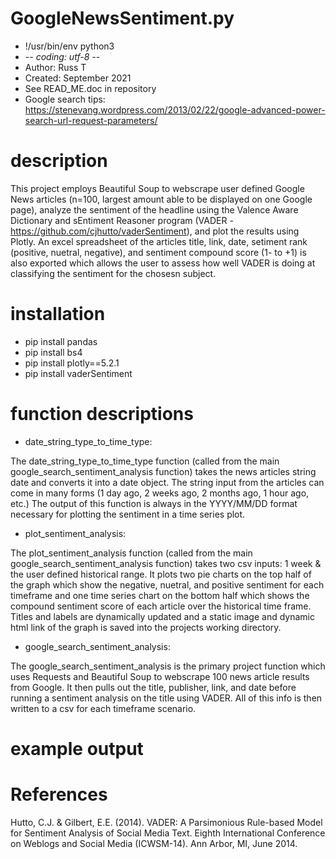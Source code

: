 # GoogleNewsSentiment.py
- !/usr/bin/env python3
- -*- coding: utf-8 -*-
- Author: Russ T
- Created: September 2021
- See READ_ME.doc in repository
- Google search tips: https://stenevang.wordpress.com/2013/02/22/google-advanced-power-search-url-request-parameters/

# description 
This project employs Beautiful Soup to webscrape user defined Google News articles (n=100, largest amount able to be displayed on one Google page), analyze the sentiment of the headline using the Valence Aware Dictionary and sEntiment Reasoner program (VADER - https://github.com/cjhutto/vaderSentiment), and plot the results using Plotly. An excel spreadsheet of the articles title, link, date, setiment rank (positive, nuetral, negative), and sentiment compound score (1- to +1) is also exported which allows the user to assess how well VADER is doing at classifying the sentiment for the chosesn subject.

# installation 
- pip install pandas 
- pip install bs4
- pip install plotly==5.2.1
- pip install vaderSentiment

# function descriptions

- date_string_type_to_time_type:

The date_string_type_to_time_type function (called from the main google_search_sentiment_analysis function) takes the news articles string date and converts it into a date object. The string input from the articles can come in many forms (1 day ago, 2 weeks ago, 2 months ago, 1 hour ago, etc.) The output of this function is always in the YYYY/MM/DD format necessary for plotting the sentiment in a time series plot.

- plot_sentiment_analysis:

The plot_sentiment_analysis function (called from the main google_search_sentiment_analysis function) takes two csv inputs: 1 week & the user defined historical range. It plots two pie charts on the top half of the graph which show the negative, nuetral, and positive sentiment for each timeframe and one time series chart on the bottom half which shows the compound sentiment score of each article over the historical time frame. Titles and labels are dynamically updated and a static image and dynamic html link of the graph is saved into the projects working directory.

- google_search_sentiment_analysis:

The google_search_sentiment_analysis is the primary project function which uses Requests and Beautiful Soup to webscrape 100 news article results from Google. It then pulls out the title, publisher, link, and date before running a sentiment analysis on the title using VADER. All of this info is then written to a csv for each timeframe scenario.

# example output

# References

Hutto, C.J. & Gilbert, E.E. (2014). VADER: A Parsimonious Rule-based Model for Sentiment Analysis of Social Media Text. Eighth International Conference on Weblogs and Social Media (ICWSM-14). Ann Arbor, MI, June 2014.

